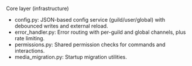 Core layer (infrastructure)

- config.py: JSON-based config service (guild/user/global) with debounced writes and external reload.
- error_handler.py: Error routing with per-guild and global channels, plus rate limiting.
- permissions.py: Shared permission checks for commands and interactions.
- media_migration.py: Startup migration utilities.
